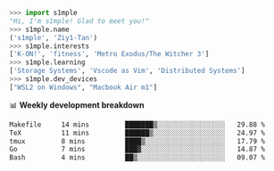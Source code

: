 ```python
>>> import s1mple
"Hi, I'm s1mple! Glad to meet you!"
>>> s1mple.name
('s1mple', 'Ziy1-Tan')
>>> s1mple.interests
['K-ON!', 'fitness', 'Metro Exodus/The Witcher 3']
>>> s1mple.learning
['Storage Systems', 'Vscode as Vim', 'Distributed Systems']
>>> s1mple.dev_devices
["WSL2 on Windows", "Macbook Air m1"]
```
📊 **Weekly development breakdown**
<!--START_SECTION:waka-->

```txt
Makefile     14 mins         ███████▒░░░░░░░░░░░░░░░░░   29.88 %
TeX          11 mins         ██████▒░░░░░░░░░░░░░░░░░░   24.97 %
tmux         8 mins          ████▒░░░░░░░░░░░░░░░░░░░░   17.79 %
Go           7 mins          ███▓░░░░░░░░░░░░░░░░░░░░░   14.87 %
Bash         4 mins          ██▒░░░░░░░░░░░░░░░░░░░░░░   09.07 %
```

<!--END_SECTION:waka-->
